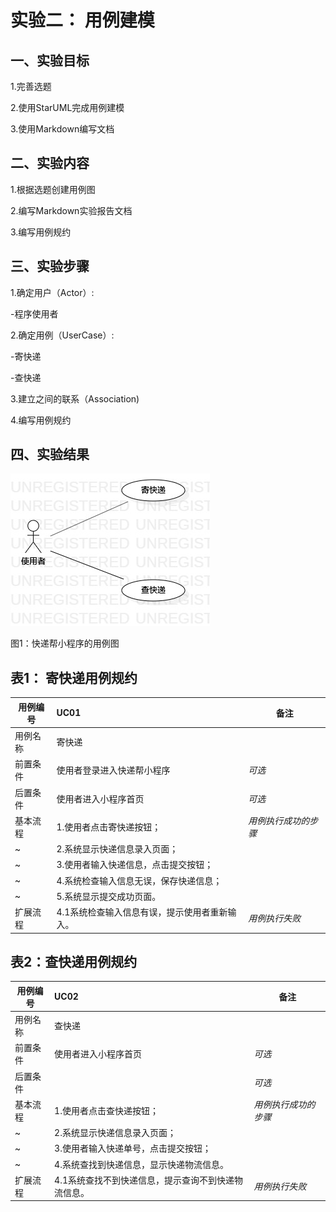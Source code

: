 #  实验二： 用例建模



## 一、实验目标



1.完善选题

2.使用StarUML完成用例建模

3.使用Markdown编写文档



##  二、实验内容



1.根据选题创建用例图

2.编写Markdown实验报告文档

3.编写用例规约



## 三、实验步骤



1.确定用户（Actor）:

  -程序使用者

2.确定用例（UserCase）:

  -寄快递

  -查快递

3.建立之间的联系（Association)

4.编写用例规约



##  四、实验结果



![用例图](./Lab2_UseCaseDiagram.jpg)

图1：快递帮小程序的用例图



##  表1： 寄快递用例规约



| 用例编号 | UC01                                          | 备注                 |
| -------- | :-------------------------------------------- | -------------------- |
| 用例名称 | 寄快递                                        |                      |
| 前置条件 | 使用者登录进入快递帮小程序                    | *可选*               |
| 后置条件 | 使用者进入小程序首页                          | *可选*               |
| 基本流程 | 1.使用者点击寄快递按钮；                      | *用例执行成功的步骤* |
| ~        | 2.系统显示快递信息录入页面；                  |                      |
| ~        | 3.使用者输入快递信息，点击提交按钮；          |                      |
| ~        | 4.系统检查输入信息无误，保存快递信息；        |                      |
| ~        | 5.系统显示提交成功页面。                      |                      |
| 扩展流程 | 4.1系统检查输入信息有误，提示使用者重新输入。 | *用例执行失败*       |



## 表2：查快递用例规约



| 用例编号 | UC02                                                | 备注                 |
| -------- | :-------------------------------------------------- | -------------------- |
| 用例名称 | 查快递                                              |                      |
| 前置条件 | 使用者进入小程序首页                                | *可选*               |
| 后置条件 |                                                     | *可选*               |
| 基本流程 | 1.使用者点击查快递按钮；                            | *用例执行成功的步骤* |
| ~        | 2.系统显示快递信息录入页面；                        |                      |
| ~        | 3.使用者输入快递单号，点击提交按钮；                |                      |
| ~        | 4.系统查找到快递信息，显示快递物流信息。            |                      |
| 扩展流程 | 4.1系统查找不到快递信息，提示查询不到快递物流信息。 | *用例执行失败*       |



